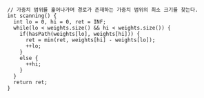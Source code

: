 
	// 가중치 범위를 훑어나가며 경로가 존재하는 가중치 범위의 최소 크기를 찾는다.
	int scanning() {
	  int lo = 0, hi = 0, ret = INF;
	  while(lo < weights.size() && hi < weights.size()) {
		if(hasPath(weights[lo], weights[hi])) {
		  ret = min(ret, weights[hi] - weights[lo]);
		  ++lo;
		}
		else {
		  ++hi;
		}
	  }
	  return ret;
	}
